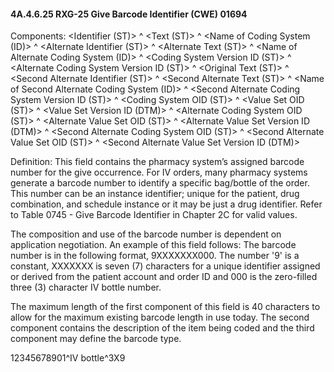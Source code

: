 #### 4A.4.6.25 RXG-25 Give Barcode Identifier (CWE) 01694

Components: &lt;Identifier (ST)> ^ &lt;Text (ST)> ^ &lt;Name of Coding System (ID)> ^ &lt;Alternate Identifier (ST)> ^ &lt;Alternate Text (ST)> ^ &lt;Name of Alternate Coding System (ID)> ^ &lt;Coding System Version ID (ST)> ^ &lt;Alternate Coding System Version ID (ST)> ^ &lt;Original Text (ST)> ^ &lt;Second Alternate Identifier (ST)> ^ &lt;Second Alternate Text (ST)> ^ &lt;Name of Second Alternate Coding System (ID)> ^ &lt;Second Alternate Coding System Version ID (ST)> ^ &lt;Coding System OID (ST)> ^ &lt;Value Set OID (ST)> ^ &lt;Value Set Version ID (DTM)> ^ &lt;Alternate Coding System OID (ST)> ^ &lt;Alternate Value Set OID (ST)> ^ &lt;Alternate Value Set Version ID (DTM)> ^ &lt;Second Alternate Coding System OID (ST)> ^ &lt;Second Alternate Value Set OID (ST)> ^ &lt;Second Alternate Value Set Version ID (DTM)>

Definition: This field contains the pharmacy system’s assigned barcode number for the give occurrence. For IV orders, many pharmacy systems generate a barcode number to identify a specific bag/bottle of the order. This number can be an instance identifier; unique for the patient, drug combination, and schedule instance or it may be just a drug identifier. Refer to Table 0745 - Give Barcode Identifier in Chapter 2C for valid values.

The composition and use of the barcode number is dependent on application negotiation. An example of this field follows: The barcode number is in the following format, 9XXXXXXX000. The number '9' is a constant, XXXXXXX is seven (7) characters for a unique identifier assigned or derived from the patient account and order ID and 000 is the zero-filled three (3) character IV bottle number.

The maximum length of the first component of this field is 40 characters to allow for the maximum existing barcode length in use today. The second component contains the description of the item being coded and the third component may define the barcode type.

12345678901^IV bottle^3X9
